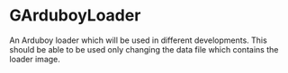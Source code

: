 # GArduboyLoader
An Arduboy loader which will be used in different developments.
This should be able to be used only changing the data file which contains the loader image.
